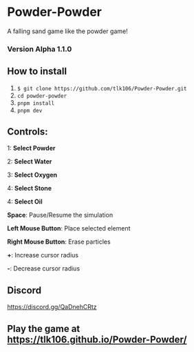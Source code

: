 # Powder-Powder

A falling sand game like the powder game!

### Version Alpha 1.1.0

##  How to install
1. ```$ git clone https://github.com/tlk106/Powder-Powder.git```
2.  ```cd powder-powder```
3. ```pnpm install```
4. ```pnpm dev```

  
  

## Controls:

  

1: **Select Powder**

2: **Select Water**

3: **Select Oxygen**

4: **Select Stone**

4: **Select Oil**

**Space**: Pause/Resume the simulation

**Left Mouse Button**: Place selected element

**Right Mouse Button**: Erase particles

**+**: Increase cursor radius

**-**: Decrease cursor radius

  

## Discord

  

https://discord.gg/QaDnehCRtz

  

## Play the game at https://tlk106.github.io/Powder-Powder/